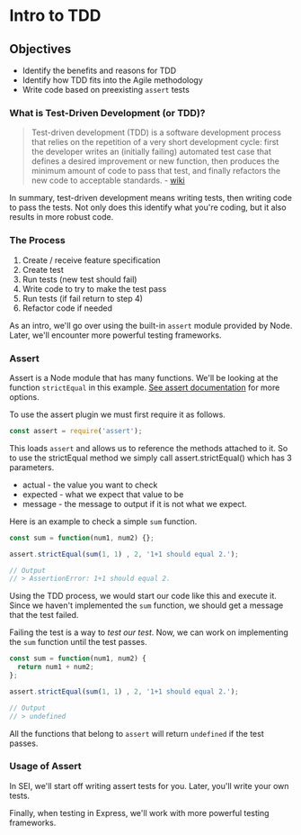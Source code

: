 # Intro to TDD

## Objectives

* Identify the benefits and reasons for TDD
* Identify how TDD fits into the Agile methodology
* Write code based on preexisting `assert` tests

### What is Test-Driven Development \(or TDD\)?

> Test-driven development \(TDD\) is a software development process that relies on the repetition of a very short development cycle: first the developer writes an \(initially failing\) automated test case that defines a desired improvement or new function, then produces the minimum amount of code to pass that test, and finally refactors the new code to acceptable standards. - [wiki](http://en.wikipedia.org/wiki/Test-driven_development)

In summary, test-driven development means writing tests, then writing code to pass the tests. Not only does this identify what you're coding, but it also results in more robust code.

### The Process

1. Create / receive feature specification
2. Create test
3. Run tests \(new test should fail\)
4. Write code to try to make the test pass
5. Run tests \(if fail return to step 4\)
6. Refactor code if needed

As an intro, we'll go over using the built-in `assert` module provided by Node. Later, we'll encounter more powerful testing frameworks.

### Assert

Assert is a Node module that has many functions. We'll be looking at the function `strictEqual` in this example. [See assert documentation](http://nodejs.org/api/assert.html) for more options.

To use the assert plugin we must first require it as follows.

```javascript
const assert = require('assert');
```

This loads `assert` and allows us to reference the methods attached to it. So to use the strictEqual method we simply call assert.strictEqual\(\) which has 3 parameters.

* actual - the value you want to check
* expected - what we expect that value to be
* message - the message to output if it is not what we expect.

Here is an example to check a simple `sum` function.

```javascript
const sum = function(num1, num2) {};

assert.strictEqual(sum(1, 1) , 2, '1+1 should equal 2.');

// Output
// > AssertionError: 1+1 should equal 2.
```

Using the TDD process, we would start our code like this and execute it. Since we haven't implemented the `sum` function, we should get a message that the test failed.

Failing the test is a way to _test our test_. Now, we can work on implementing the `sum` function until the test passes.

```javascript
const sum = function(num1, num2) {
  return num1 + num2;
};

assert.strictEqual(sum(1, 1) , 2, '1+1 should equal 2.');

// Output
// > undefined
```

All the functions that belong to `assert` will return `undefined` if the test passes.

### Usage of Assert

In SEI, we'll start off writing assert tests for you. Later, you'll write your own tests.

Finally, when testing in Express, we'll work with more powerful testing frameworks.

